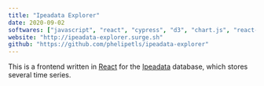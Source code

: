 ```yaml
---
title: "Ipeadata Explorer"
date: 2020-09-02
softwares: ["javascript", "react", "cypress", "d3", "chart.js", "react-testing-library"]
website: "http://ipeadata-explorer.surge.sh"
github: "https://github.com/phelipetls/ipeadata-explorer"
---
```


This is a frontend written in
[React](https://reactjs.org/docs/getting-started.html) for the
[Ipeadata](http://ipeadata.gov.br/api/) database, which stores several time
series.
